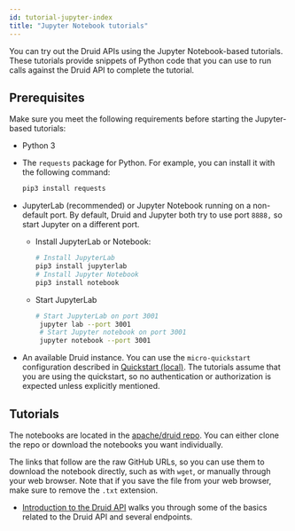 ```yaml
---
id: tutorial-jupyter-index
title: "Jupyter Notebook tutorials"
---
```


<!--
  ~ Licensed to the Apache Software Foundation (ASF) under one
  ~ or more contributor license agreements.  See the NOTICE file
  ~ distributed with this work for additional information
  ~ regarding copyright ownership.  The ASF licenses this file
  ~ to you under the Apache License, Version 2.0 (the
  ~ "License"); you may not use this file except in compliance
  ~ with the License.  You may obtain a copy of the License at
  ~
  ~   http://www.apache.org/licenses/LICENSE-2.0
  ~
  ~ Unless required by applicable law or agreed to in writing,
  ~ software distributed under the License is distributed on an
  ~ "AS IS" BASIS, WITHOUT WARRANTIES OR CONDITIONS OF ANY
  ~ KIND, either express or implied.  See the License for the
  ~ specific language governing permissions and limitations
  ~ under the License.
  -->

<!-- tutorial-jupyter-index.md and examples/quickstart/juptyer-notebooks/README.md share a lot of the same content. If you make a change in one place, update the other too. -->

You can try out the Druid APIs using the Jupyter Notebook-based tutorials. These tutorials provide snippets of Python code that you can use to run calls against the Druid API to complete the tutorial.

## Prerequisites 

Make sure you meet the following requirements before starting the Jupyter-based tutorials:

- Python 3 

- The `requests` package for Python. For example, you can install it with the following command: 
   
   ```bash
   pip3 install requests
   ````

- JupyterLab (recommended) or Jupyter Notebook running on a non-default port. By default, Druid and Jupyter both try to use port `8888,` so start Jupyter on a different port.

  - Install JupyterLab or Notebook:
  
     ```bash
    # Install JupyterLab
    pip3 install jupyterlab  
    # Install Jupyter Notebook
    pip3 install notebook
     ```
  -  Start JupyterLab 
     ```bash
     # Start JupyterLab on port 3001
      jupyter lab --port 3001
      # Start Jupyter notebook on port 3001
      jupyter notebook --port 3001
      ```

- An available Druid instance. You can use the `micro-quickstart` configuration described in [Quickstart (local)](./index.md). The tutorials assume that you are using the quickstart, so no authentication or authorization is expected unless explicitly mentioned.

## Tutorials

The notebooks are located in the [apache/druid repo](https://github.com/apache/druid/tree/master/examples/quickstart/jupyter-notebooks/). You can either clone the repo or download the notebooks you want individually. 

The links that follow are the raw GitHub URLs, so you can use them to download the notebook directly, such as with `wget`, or manually through your web browser. Note that if you save the file from your web browser, make sure to remove the `.txt` extension.

- [Introduction to the Druid API](https://raw.githubusercontent.com/apache/druid/master/api-tutorial-jupyter-nb/examples/quickstart/jupyter-notebooks/api-tutorial.ipynb) walks you through some of the basics related to the Druid API and several endpoints.